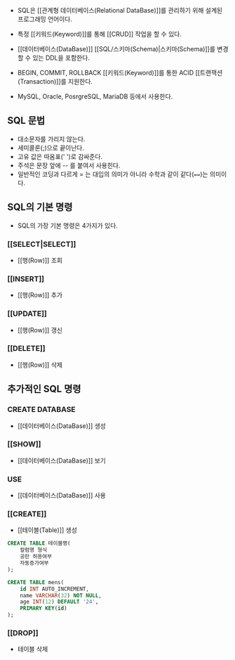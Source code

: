 - SQL은 [[관계형 데이터베이스(Relational DataBase)]]를 관리하기 위해 설계된 프로그래밍 언어이다.

- 특정 [[키워드(Keyword)]]를 통해 [[CRUD]] 작업을 할 수 있다.

- [[데이터베이스(DataBase)]] [[SQL/스키마(Schema)|스키마(Schema)]]를 변경 할 수 있는 DDL을 포함한다.
- BEGIN, COMMIT, ROLLBACK [[키워드(Keyword)]]를 통한 ACID [[트랜잭션(Transaction)]]를 지원한다.

- MySQL, Oracle, PosrgreSQL, MariaDB 등에서 사용한다.


## SQL 문법

- 대소문자를 가리지 않는다.
- 세미콜론(;)으로 끝이난다.
- 고유 값은 따옴표(' ')로 감싸준다.
- 주석은 문장 앞에 -- 를 붙여서 사용힌다.
- 일반적인 코딩과 다르게 = 는 대입의 의미가 아니라 수학과 같이 같다(`==`)는 의미이다.

## SQL의 기본 명령

- SQL의 가장 기본 명령은 4가지가 있다.

### [[SELECT|SELECT]]

- [[행(Row)]] 조회
### [[INSERT]]

- [[행(Row)]] 추가
### [[UPDATE]]

- [[행(Row)]] 갱신
### [[DELETE]]

- [[행(Row)]] 삭제


## 추가적인 SQL 명령

### CREATE DATABASE

- [[데이터베이스(DataBase)]] 생성
### [[SHOW]]

- [[데이터베이스(DataBase)]] 보기
### USE

- [[데이터베이스(DataBase)]] 사용

### [[CREATE]]

-  [[테이블(Table)]] 생성

```sql
CREATE TABLE 테이블명( 
	칼럼명 형식 
	공란 허용여부 
	자동증가여부 
); 

CREATE TABLE mens( 
	id INT AUTO_INCREMENT,
	name VARCHAR(32) NOT NULL, 
	age INT(12) DEFAULT '24',
	PRIMARY KEY(id) 
);
```

### [[DROP]]

- 테이블 삭제